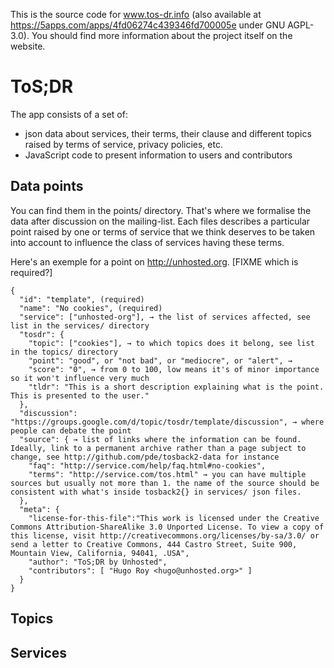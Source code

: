 This is the source code for www.tos-dr.info (also available at
https://5apps.com/apps/4fd06274c439346fd700005e under GNU AGPL-3.0). You should
find more information about the project itself on the website.

# ToS;DR

The app consists of a set of:
+ json data about services, their terms, their clause and different topics
raised by terms of service, privacy policies, etc. 
+ JavaScript code to present information to users and contributors

## Data points 

You can find them in the points/ directory. That's where we formalise the data
after discussion on the mailing-list. Each files describes a particular point raised by
one or terms of service that we think deserves to be taken into account to
influence the class of services having these terms.

Here's an exemple for a point on http://unhosted.org. [FIXME which is required?]

	{
	  "id": "template", (required)
	  "name": "No cookies", (required)
	  "service": ["unhosted-org"], → the list of services affected, see list in the services/ directory
	  "tosdr": {
	  	"topic": ["cookies"], → to which topics does it belong, see list in the topics/ directory
	  	"point": "good", or "not bad", or "mediocre", or "alert", →
	  	"score": "0", → from 0 to 100, low means it's of minor importance so it won't influence very much
	  	"tldr": "This is a short description explaining what is the point. This is presented to the user."
	  },
	  "discussion": "https://groups.google.com/d/topic/tosdr/template/discussion", → where people can debate the point
	  "source": { → list of links where the information can be found. Ideally, link to a permanent archive rather than a page subject to change, see http://github.com/pde/tosback2-data for instance
	  	"faq": "http://service.com/help/faq.html#no-cookies",
	  	"terms": "http://service.com/tos.html" → you can have multiple sources but usually not more than 1. the name of the source should be consistent with what's inside tosback2{} in services/ json files. 
	  },
	  "meta": {
	  	"license-for-this-file":"This work is licensed under the Creative Commons Attribution-ShareAlike 3.0 Unported License. To view a copy of this license, visit http://creativecommons.org/licenses/by-sa/3.0/ or send a letter to Creative Commons, 444 Castro Street, Suite 900, Mountain View, California, 94041, .USA",
	  	"author": "ToS;DR by Unhosted",
	  	"contributors": [ "Hugo Roy <hugo@unhosted.org>" ]
	  }
	}

## Topics

## Services 
